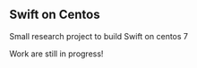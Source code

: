 ## Swift on Centos

Small research project to build Swift on centos 7

Work are still in progress!
 